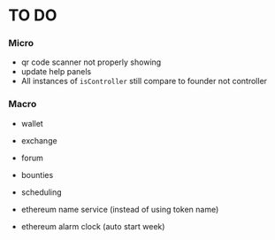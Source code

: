 # TO DO

### Micro

- qr code scanner not properly showing
- update help panels
- All instances of `isController` still compare to founder not controller


### Macro

- wallet
- exchange
- forum
- bounties
- scheduling

- ethereum name service (instead of using token name)
- ethereum alarm clock (auto start week)
